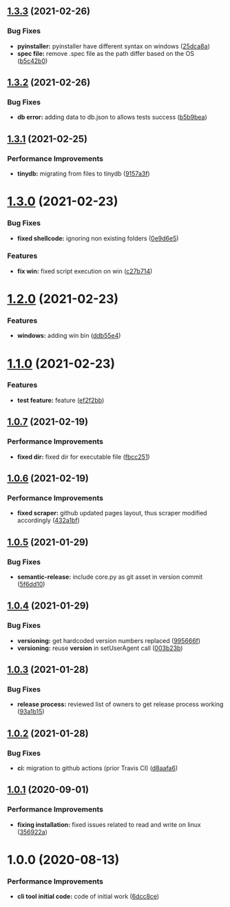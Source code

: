 ## [1.3.3](https://github.com/hexonet/ispapicli/compare/v1.3.2...v1.3.3) (2021-02-26)


### Bug Fixes

* **pyinstaller:** pyinstaller have different syntax on windows ([25dca8a](https://github.com/hexonet/ispapicli/commit/25dca8aa7779e7210402ce21439803b9f573c9e5))
* **spec file:** remove .spec file as the path differ based on the OS ([b5c42b0](https://github.com/hexonet/ispapicli/commit/b5c42b0b981759e208446ec8485b2ed83b375fea))

## [1.3.2](https://github.com/hexonet/ispapicli/compare/v1.3.1...v1.3.2) (2021-02-26)


### Bug Fixes

* **db error:** adding data to db.json to allows tests success ([b5b9bea](https://github.com/hexonet/ispapicli/commit/b5b9bea0b7406220aa8c41bf8ec5c3a4cd1ad4f2))

## [1.3.1](https://github.com/hexonet/ispapicli/compare/v1.3.0...v1.3.1) (2021-02-25)


### Performance Improvements

* **tinydb:** migrating from files to tinydb ([9157a3f](https://github.com/hexonet/ispapicli/commit/9157a3f27cb8468921863b1a8a002841fb43c198))

# [1.3.0](https://github.com/hexonet/ispapicli/compare/v1.2.0...v1.3.0) (2021-02-23)


### Bug Fixes

* **fixed shellcode:** ignoring non existing folders ([0e9d6e5](https://github.com/hexonet/ispapicli/commit/0e9d6e51af7c59d08eea770842e3fc394b64eceb))


### Features

* **fix win:** fixed script execution on win ([c27b714](https://github.com/hexonet/ispapicli/commit/c27b714f885998e93f144ac4a2db5a83932fe9c0))

# [1.2.0](https://github.com/hexonet/ispapicli/compare/v1.1.0...v1.2.0) (2021-02-23)


### Features

* **windows:** adding win bin ([ddb55e4](https://github.com/hexonet/ispapicli/commit/ddb55e4baa3bf19186b643433e8604d365f5c33e))

# [1.1.0](https://github.com/hexonet/ispapicli/compare/v1.0.7...v1.1.0) (2021-02-23)


### Features

* **test feature:** feature ([ef2f2bb](https://github.com/hexonet/ispapicli/commit/ef2f2bb4e1f522e2e7877e019b6ec425ac87a5da))

## [1.0.7](https://github.com/hexonet/ispapicli/compare/v1.0.6...v1.0.7) (2021-02-19)


### Performance Improvements

* **fixed dir:** fixed dir for executable file ([fbcc251](https://github.com/hexonet/ispapicli/commit/fbcc251bd6d7f3d50cf78cfd75daf126855d2918))

## [1.0.6](https://github.com/hexonet/ispapicli/compare/v1.0.5...v1.0.6) (2021-02-19)


### Performance Improvements

* **fixed scraper:** github updated pages layout, thus scraper modified accordingly ([432a1bf](https://github.com/hexonet/ispapicli/commit/432a1bf5f455d3693b2a3d3b7202e287f4b1583f))

## [1.0.5](https://github.com/hexonet/ispapicli/compare/v1.0.4...v1.0.5) (2021-01-29)

### Bug Fixes

- **semantic-release:** include core.py as git asset in version commit ([5f6dd10](https://github.com/hexonet/ispapicli/commit/5f6dd10c95371c7a2d205e174f6462134479ad12))

## [1.0.4](https://github.com/hexonet/ispapicli/compare/v1.0.3...v1.0.4) (2021-01-29)

### Bug Fixes

- **versioning:** get hardcoded version numbers replaced ([995666f](https://github.com/hexonet/ispapicli/commit/995666f0332765fa17b2322dadec4152909e5bc8))
- **versioning:** reuse **version** in setUserAgent call ([003b23b](https://github.com/hexonet/ispapicli/commit/003b23beb52a4287e4c55c6dcc7be6c1cff38637))

## [1.0.3](https://github.com/hexonet/ispapicli/compare/v1.0.2...v1.0.3) (2021-01-28)

### Bug Fixes

- **release process:** reviewed list of owners to get release process working ([93a1b15](https://github.com/hexonet/ispapicli/commit/93a1b158bade7f1a2721871b04bdb1a84dd5521f))

## [1.0.2](https://github.com/hexonet/ispapicli/compare/v1.0.1...v1.0.2) (2021-01-28)

### Bug Fixes

- **ci:** migration to github actions (prior Travis CI) ([d8aafa6](https://github.com/hexonet/ispapicli/commit/d8aafa6990df3d116163425a87e819d2416414b6))

## [1.0.1](https://github.com/hexonet/ispapicli/compare/v1.0.0...v1.0.1) (2020-09-01)

### Performance Improvements

- **fixing installation:** fixed issues related to read and write on linux ([356922a](https://github.com/hexonet/ispapicli/commit/356922aa87dcb0fe09646c653afe11bd54109e5c))

# 1.0.0 (2020-08-13)

### Performance Improvements

- **cli tool initial code:** code of initial work ([6dcc8ce](https://github.com/hexonet/ispapicli/commit/6dcc8ce03d965da66ca0642c62da043588ee71d8))
